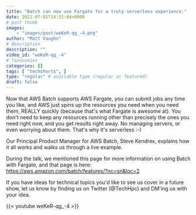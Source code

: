 ```yaml
---
title: "Batch can now use Fargate for a truly serverless experience."
date: 2021-07-01T14:31:04+0000
# post thumb
images:
    - "images/post/weKeR-qg_-4.png"
author: "Matt Vaughn"
# description
description: ""
video_id: "weKeR-qg_-4"
# Taxonomies
categories: []
tags: [ "techshorts", ]
type: "regular" # available type (regular or featured)
draft: false
---
```


Now that AWS Batch supports AWS Fargate, you can submit jobs any time you like, and AWS just spins up the resources you need when you need them, REALLY quickly (because that's what Fargate is awesome at). You don't need to keep any resources running other than precisely the ones you need right now, and you get results right away. No managing servers, or even worrying about them. That's why it's serverless :-)

Our Principal Product Manager for AWS Batch, Steve Kendrex, explains how it all works and walks us through a live example.

During the talk, we mentioned this page for more information on using Batch with Fargate, and that page is here: https://aws.amazon.com/batch/features/?nc=sn&loc=2

If you have ideas for technical topics you'd like to see us cover in a future show, let us know by finding us on Twitter (@TechHpc) and DM'ing us with your idea.

{{< youtube weKeR-qg_-4 >}}